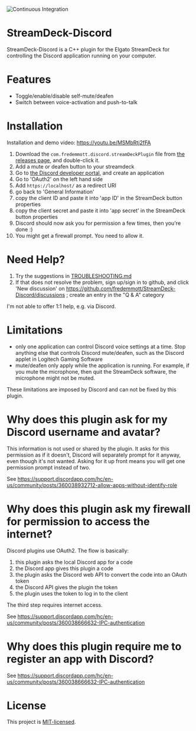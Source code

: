 ![Continuous Integration](https://github.com/fredemmott/StreamDeck-Discord/workflows/Continuous%20Integration/badge.svg)

# StreamDeck-Discord

StreamDeck-Discord is a C++ plugin for the Elgato StreamDeck for controlling the Discord application running on your computer.

# Features

- Toggle/enable/disable self-mute/deafen
- Switch between voice-activation and push-to-talk

# Installation

Installation and demo video: https://youtu.be/MSMbRtj2fFA

1. Download the `com.fredemmott.discord.streamDeckPlugin` file from [the releases page](https://github.com/fredemmott/StreamDeck-Discord/releases/latest), and double-click it.
1. Add a mute or deafen button to your streamdeck
1. Go to [the Discord developer portal](https://discordapp.com/developers), and create an application
1. Go to 'OAuth2' on the left hand side
1. Add `https://localhost/` as a redirect URI
1. go back to 'General Information'
1. copy the client ID and paste it into 'app ID' in the StreamDeck button properties
1. copy the client secret and paste it into 'app secret' in the StreamDeck button properties
1. Discord should now ask you for permission a few times, then you're done :)
1. You might get a firewall prompt. You need to allow it.

# Need Help?

1. Try the suggestions in [TROUBLESHOOTING.md](TROUBLESHOOTING.md)
2. If that does not resolve the problem, sign up/sign in to github, and click 'New discussion' on https://github.com/fredemmott/StreamDeck-Discord/discussions ; create an entry in the "Q & A" category

I'm not able to offer 1:1 help, e.g. via Discord.

# Limitations

- only one application can control Discord voice settings at a time. Stop anything else that controls Discord mute/deafen, such as the Discord applet in Logitech Gaming Software
- mute/deafen only apply while the application is running. For example, if you mute the microphone, then quit the StreamDeck software, the microphone might not be muted.

These limitations are imposed by Discord and can not be fixed by this plugin.

# Why does this plugin ask for my Discord username and avatar?

This information is not used or shared by the plugin. It asks for this permission as if it doesn't,
Discord will separately prompt for it anyway, even though it's not wanted. Asking for it up front
means you will get one permission prompt instead of two.

See https://support.discordapp.com/hc/en-us/community/posts/360038932712-allow-apps-without-identify-role

# Why does this plugin ask my firewall for permission to access the internet?

Discord plugins use OAuth2. The flow is basically:

1. this plugin asks the local Discord app for a code
1. the Discord app gives this plugin a code
1. the plugin asks the Discord web API to convert the code into an OAuth token
1. the Discord API gives the plugin the token
1. the plugin uses the token to log in to the client

The third step requires internet access.

See https://support.discordapp.com/hc/en-us/community/posts/360038666632-IPC-authentication

# Why does this plugin require me to register an app with Discord?

See https://support.discordapp.com/hc/en-us/community/posts/360038666632-IPC-authentication

# License

This project is [MIT-licensed](LICENSE).
